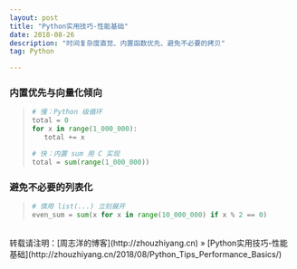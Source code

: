 ```yaml
---
layout: post
title: "Python实用技巧-性能基础"
date: 2018-08-26 
description: "时间复杂度直觉、内置函数优先、避免不必要的拷贝"
tag: Python 

---
```


### 内置优先与向量化倾向

>```python
># 慢：Python 级循环
>total = 0
>for x in range(1_000_000):
>    total += x
>
># 快：内置 sum 用 C 实现
>total = sum(range(1_000_000))
>```

### 避免不必要的列表化

>```python
># 慎用 list(...) 立刻展开
>even_sum = sum(x for x in range(10_000_000) if x % 2 == 0)
>```

<br>
转载请注明：[周志洋的博客](http://zhouzhiyang.cn) » [Python实用技巧-性能基础](http://zhouzhiyang.cn/2018/08/Python_Tips_Performance_Basics/) 


